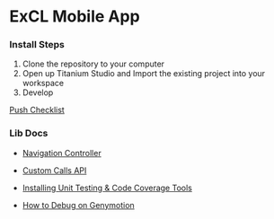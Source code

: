 # ExCL Mobile App #

### Install Steps ###

1. Clone the repository to your computer
2. Open up Titanium Studio and Import the existing project into your workspace
3. Develop

[Push Checklist](./Checkin%20Checklist.md)

### Lib Docs ###

* [Navigation Controller](./NavigationController.md)

* [Custom Calls API](CustomCalls.md)

* [Installing Unit Testing & Code Coverage Tools](installingUnitTestingAndCodeCoverageTools.md)

* [How to Debug on Genymotion](/debuggingOnGenymotion.md)